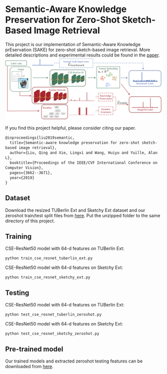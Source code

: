 # Semantic-Aware Knowledge Preservation for Zero-Shot Sketch-Based Image Retrieval

This project is our implementation of Semantic-Aware Knowledge prEservation (SAKE) for zero-shot sketch-based image retrieval.
More detailed descriptions and experimental results could be found in the [paper](https://openaccess.thecvf.com/content_ICCV_2019/papers/Liu_Semantic-Aware_Knowledge_Preservation_for_Zero-Shot_Sketch-Based_Image_Retrieval_ICCV_2019_paper.pdf).
![framework](utils/images/fig2.png)

If you find this project helpful, please consider citing our paper.
```
@inproceedings{liu2019semantic,
  title={Semantic-aware knowledge preservation for zero-shot sketch-based image retrieval},
  author={Liu, Qing and Xie, Lingxi and Wang, Huiyu and Yuille, Alan L},
  booktitle={Proceedings of the IEEE/CVF International Conference on Computer Vision},
  pages={3662--3671},
  year={2019}
}
```
## Dataset
Download the resized TUBerlin Ext and Sketchy Ext dataset and our zeroshot train/test split files from [here](https://cs.jhu.edu/~qliu24/ZSSBIR/dataset.zip).
Put the unzipped folder to the same directory of this project.
## Training
CSE-ResNet50 model with 64-d features on TUBerlin Ext:
```
python train_cse_resnet_tuberlin_ext.py
```
CSE-ResNet50 model with 64-d features on Sketchy Ext:
```
python train_cse_resnet_sketchy_ext.py
```
## Testing
CSE-ResNet50 model with 64-d features on TUBerlin Ext:
```
python test_cse_resnet_tuberlin_zeroshot.py
```
CSE-ResNet50 model with 64-d features on Sketchy Ext:
```
python test_cse_resnet_sketchy_zeroshot.py
```
## Pre-trained model
Our trained models and extracted zeroshot testing features can be downloaded from [here](https://cs.jhu.edu/~qliu24/ZSSBIR/cse_resnet50.zip).
